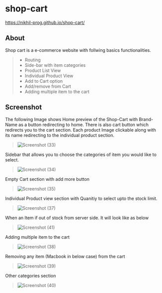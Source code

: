 # shop-cart
https://nikhil-prog.github.io/shop-cart/

## About
Shop cart is a e-commerce website with follwing basics functionalities.

> - Routing
> - Side-bar with item categories
> - Product List View
> - Individual Product View
> - Add to Cart option
> - Add/remove from Cart
> - Adding multiple item to the cart

## Screenshot
The following Image shows Home preview of the Shop-Cart with Brand-Name as a button redirecting to home. There is also cart button which redirects you to the cart section. Each product Image clickable along with its name redirecting to the individual product section.
> ![Screenshot (33)](https://user-images.githubusercontent.com/55682350/147858300-7214b3d3-41ff-41d7-976c-5017cc08f6e7.png)

Sidebar that allows you to choose the categories of item you would like to select.
> ![Screenshot (34)](https://user-images.githubusercontent.com/55682350/147858303-3c6b79b0-1a8d-403f-85cf-0a433d566d50.png)

Empty Cart section with add more button
> ![Screenshot (35)](https://user-images.githubusercontent.com/55682350/147858307-01105281-0853-4bc4-85d3-9756328a57d0.png)

Individual Product view section with Quanitiy to select upto the stock limit.
> ![Screenshot (37)](https://user-images.githubusercontent.com/55682350/147858308-032e1963-c9f2-4715-b4e8-1dfed058ecd9.png)

When an Item if out of stock from server side. It will look like as below
> ![Screenshot (41)](https://user-images.githubusercontent.com/55682350/147858438-5f73bf26-452e-4da3-a25e-829ee54b8752.png)

Adding multiple item to the cart
> ![Screenshot (38)](https://user-images.githubusercontent.com/55682350/147858309-ba988561-be18-48fc-9d8b-08606f1b7aa3.png)

Removing any item (Macbook in below case) from the cart
> ![Screenshot (39)](https://user-images.githubusercontent.com/55682350/147858318-841e62be-b16a-408b-811a-f99d5e5c3008.png)

Other categories section
> ![Screenshot (40)](https://user-images.githubusercontent.com/55682350/147858320-eec2670b-61af-4f34-bc0e-2806ce5646fa.png)
